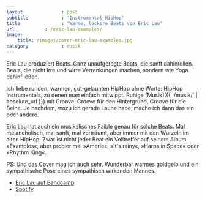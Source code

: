 ```yaml
---
layout              : post
subtitle            : 'Instrumental HipHop'
title               : 'Warme, lockere Beats von Eric Lau'
url           : /eric-lau-examples/
image:
    title: /images/cover-eric-lau-examples.jpg
category            : musik
---
```

Eric Lau produziert Beats. Ganz unaufgeregte Beats, die sanft dahinrollen. Beats, die nicht irre und wirre Verrenkungen machen, sondern wie Yoga dahinfließen.
<!-- readmore -->
Ich liebe runden, warmen, gut-gelaunten HipHop ohne Worte: HipHop Instrumentals, zu denen man einfach mitwippt. Ruhige [Musik]({{ '/musik/' | absolute_url }}) mit Groove. Groove für den Hintergrund, Groove für die Beine. Je nachdem, wozu ich gerade Laune habe, mache ich dann das ein oder andere.

[Eric Lau](http://www.ericlaumusic.com/) hat auch ein musikalisches Faible genau für solche Beats. Mal melancholisch, mal sanft, mal verträumt, aber immer mit den Wurzeln im alten HipHop. Zwar ist nicht jeder Beat ein Volltreffer auf seinem Album »Examples«, aber probier mal »Amerie«, »It's rainy«, »Harps in Space« oder »Rhythm King«.

PS: Und das Cover mag ich auch sehr. Wunderbar warmes goldgelb und ein sympathische Pose eines sympathisch wirkenden Mannes.

- [Eric Lau auf Bandcamp](https://ericlau.bandcamp.com/album/examples)
- [Spotify](https://open.spotify.com/album/28SBlJC9xoNxZzxcBtHeOD)